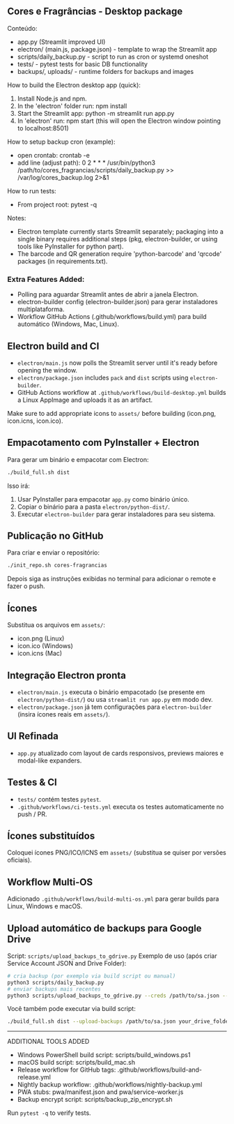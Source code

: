 
Cores e Fragrâncias - Desktop package
-------------------------------------

Conteúdo:
- app.py (Streamlit improved UI)
- electron/ (main.js, package.json) - template to wrap the Streamlit app
- scripts/daily_backup.py - script to run as cron or systemd oneshot
- tests/ - pytest tests for basic DB functionality
- backups/, uploads/ - runtime folders for backups and images

How to build the Electron desktop app (quick):
1) Install Node.js and npm.
2) In the 'electron' folder run: npm install
3) Start the Streamlit app: python -m streamlit run app.py
4) In 'electron' run: npm start  (this will open the Electron window pointing to localhost:8501)

How to setup backup cron (example):
- open crontab: crontab -e
- add line (adjust path): 0 2 * * * /usr/bin/python3 /path/to/cores_fragrancias/scripts/daily_backup.py >> /var/log/cores_backup.log 2>&1

How to run tests:
- From project root: pytest -q

Notes:
- Electron template currently starts Streamlit separately; packaging into a single binary requires additional steps (pkg, electron-builder, or using tools like PyInstaller for python part).
- The barcode and QR generation require 'python-barcode' and 'qrcode' packages (in requirements.txt).


### Extra Features Added:
- Polling para aguardar Streamlit antes de abrir a janela Electron.
- electron-builder config (electron-builder.json) para gerar instaladores multiplataforma.
- Workflow GitHub Actions (.github/workflows/build.yml) para build automático (Windows, Mac, Linux).


## Electron build and CI

- `electron/main.js` now polls the Streamlit server until it's ready before opening the window.
- `electron/package.json` includes `pack` and `dist` scripts using `electron-builder`.
- GitHub Actions workflow at `.github/workflows/build-desktop.yml` builds a Linux AppImage and uploads it as an artifact.

Make sure to add appropriate icons to `assets/` before building (icon.png, icon.icns, icon.ico).


## Empacotamento com PyInstaller + Electron
Para gerar um binário e empacotar com Electron:
```bash
./build_full.sh dist
```
Isso irá:
1. Usar PyInstaller para empacotar `app.py` como binário único.
2. Copiar o binário para a pasta `electron/python-dist/`.
3. Executar `electron-builder` para gerar instaladores para seu sistema.

## Publicação no GitHub
Para criar e enviar o repositório:
```bash
./init_repo.sh cores-fragrancias
```
Depois siga as instruções exibidas no terminal para adicionar o remote e fazer o push.

## Ícones
Substitua os arquivos em `assets/`:
- icon.png (Linux)
- icon.ico (Windows)
- icon.icns (Mac)


## Integração Electron pronta
- `electron/main.js` executa o binário empacotado (se presente em `electron/python-dist/`) ou usa `streamlit run app.py` em modo dev.
- `electron/package.json` já tem configurações para `electron-builder` (insira ícones reais em `assets/`).

## UI Refinada
- `app.py` atualizado com layout de cards responsivos, previews maiores e modal-like expanders.

## Testes & CI
- `tests/` contém testes `pytest`.
- `.github/workflows/ci-tests.yml` executa os testes automaticamente no push / PR.



## Ícones substituídos
Coloquei ícones PNG/ICO/ICNS em `assets/` (substitua se quiser por versões oficiais).

## Workflow Multi-OS
Adicionado `.github/workflows/build-multi-os.yml` para gerar builds para Linux, Windows e macOS.

## Upload automático de backups para Google Drive
Script: `scripts/upload_backups_to_gdrive.py`
Exemplo de uso (após criar Service Account JSON and Drive Folder):
```bash
# cria backup (por exemplo via build script ou manual)
python3 scripts/daily_backup.py
# enviar backups mais recentes
python3 scripts/upload_backups_to_gdrive.py --creds /path/to/sa.json --folder-id your_drive_folder_id
```
Você também pode executar via build script:
```bash
./build_full.sh dist --upload-backups /path/to/sa.json your_drive_folder_id
```



---
ADDITIONAL TOOLS ADDED
- Windows PowerShell build script: scripts/build_windows.ps1
- macOS build script: scripts/build_mac.sh
- Release workflow for GitHub tags: .github/workflows/build-and-release.yml
- Nightly backup workflow: .github/workflows/nightly-backup.yml
- PWA stubs: pwa/manifest.json and pwa/service-worker.js
- Backup encrypt script: scripts/backup_zip_encrypt.sh

Run `pytest -q` to verify tests.
